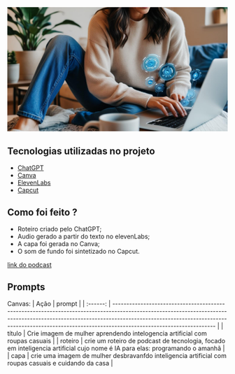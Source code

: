 <img src="assets/crie uma imagem de mulher desbravando a inteligencia artificial com roupas casuais e cuidando da casa (1).jpg" alt="IA para elas: programando o amanhã">



## Tecnologias utilizadas no projeto

- [ChatGPT](https://chat.openai.com/) 
- [Canva](https://www.canva.com/dream-lab)
- [ElevenLabs](https://beta.elevenlabs.io/)
- [Capcut](https://www.capcut.com/pt-br/)

## Como foi feito ?

- Roteiro criado pelo ChatGPT; 
- Audio gerado a partir do texto no elevenLabs;
- A capa foi gerada no Canva;
- O som de fundo foi sintetizado no Capcut.

[link do podcast](output/podcast_editado.MP3)

## Prompts
Canvas: 
|   Ação   | prompt                                                                                                                                                                                                                                                                         |
| :------: | ------------------------------------------------------------------------------------------------------------------------------------------------------------------------------------------------------------------------------------------------------------------------------ |
| título   | Crie imagem de mulher aprendendo intelogencia artificial com roupas casuais                                                                                                                                                                                                    |
| roteiro  | crie um roteiro de podcast de tecnologia, focado em inteligencia artificial cujo nome é IA para elas: programando o amanhã                                                                                                                                                     |
| capa     | crie uma imagem de mulher desbravanfdo inteligencia artificial com roupas casuais e cuidando da casa                                                                                                                                                                           |
